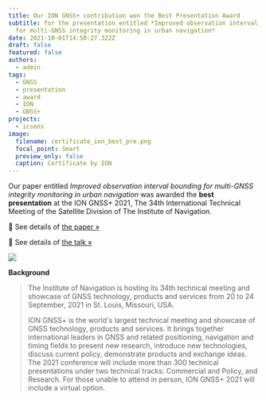 ```yaml
---
title: Our ION GNSS+ contribution won the Best Presentation Award
subtitle: for the presentation entitled *Improved observation interval bounding
  for multi-GNSS integrity monitoring in urban navigation*
date: 2021-10-01T14:50:27.322Z
draft: false
featured: false
authors:
  - admin
tags:
  - GNSS
  - presentation
  - award
  - ION
  - GNSS+
projects:
  - icsens
image:
  filename: certificate_ion_best_pre.png
  focal_point: Smart
  preview_only: false
  caption: Certificate by ION
---
```

Our paper entitled *Improved observation interval bounding for multi-GNSS integrity monitoring in urban navigation* was awarded the **best presentation** at the ION GNSS+ 2021, The 34th International Technical Meeting of the Satellite Division of The Institute of Navigation.

📃 See details of [the paper »](/publication/improved-observation-interval-bounding-for-multi-gnss-integrity-monitoring-in-urban-navigation/)

🎥 See details of [the talk »](/talk/improved-observation-interval-bounding-for-multi-gnss-integrity-monitoring-in-urban-navigation/)

![](https://www.ion.org/templates/assets/img/ion-logo.png)

**Background**

> The Institute of Navigation is hosting its 34th technical meeting and showcase of GNSS technology, products and services from 20 to 24 September, 2021 in St. Louis, Missouri, USA.
>
> ION GNSS+ is the world's largest technical meeting and showcase of GNSS technology, products and services. It brings together international leaders in GNSS and related positioning, navigation and timing fields to present new research, introduce new technologies, discuss current policy, demonstrate products and exchange ideas. The 2021 conference will include more than 300 technical presentations under two technical tracks: Commercial and Policy, and Research. For those unable to attend in person, ION GNSS+ 2021 will include a virtual option.